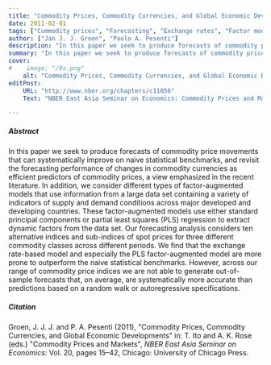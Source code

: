 ```yaml
---
title: "Commodity Prices, Commodity Currencies, and Global Economic Developments" 
date: 2011-02-01
tags: ["Commodity prices", "Forecasting", "Exchange rates", "Factor models", "PLS regression"]
author: ["Jan J. J. Groen", "Paolo A. Pesenti"]
description: "In this paper we seek to produce forecasts of commodity price movements that can systematically improve on naive statistical benchmarks, including factor-augmented models, and revisit the forecasting performance of changes in commodity currencies as efficient predictors of commodity prices. Published in NBER East Asia Seminar on Economics: Commodity Prices and Markets, 2011."
summary: "In this paper we seek to produce forecasts of commodity price movements that can systematically improve on naive statistical benchmarks, including factor-augmented models, and revisit the forecasting performance of changes in commodity currencies as efficient predictors of commodity prices. Published in NBER East Asia Seminar on Economics: Commodity Prices and Markets, 2011." 
cover:
#    image: "/9s.png"
    alt: "Commodity Prices, Commodity Currencies, and Global Economic Developments"
editPost:
    URL: "http://www.nber.org/chapters/c11856"
    Text: "NBER East Asia Seminar on Economics: Commodity Prices and Markets"

---
```

##### Abstract

In this paper we seek to produce forecasts of commodity price movements that can systematically improve on naive statistical benchmarks, and revisit the forecasting performance of changes in commodity currencies as efficient predictors of commodity prices, a view emphasized in the recent literature. In addition, we consider different types of factor-augmented models that use information from a large data set containing a variety of indicators of supply and demand conditions across major developed and developing countries. These factor-augmented models use either standard principal components or partial least squares (PLS) regression to extract dynamic factors from the data set. Our forecasting analysis considers ten alternative indices and sub-indices of spot prices for three different commodity classes across different periods. We find that the exchange rate-based model and especially the PLS factor-augmented model are more prone to outperform the naive statistical benchmarks. However, across our range of commodity price indices we are not able to generate out-of-sample forecasts that, on average, are systematically more accurate than predictions based on a random walk or autoregressive specifications.

##### Citation

Groen, J. J. J. and P. A. Pesenti (2011), "Commodity Prices, Commodity Currencies, and Global Economic Developments" in: T. Ito and A. K. Rose (eds.) "Commodity Prices and Markets", *NBER East Asia Seminar on Economics*: Vol. 20, pages 15–42, Chicago: University of Chicago Press.